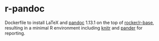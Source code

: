 # r-pandoc

Dockerfile to install LaTeX and [pandoc](http://pandoc.org/) 1.13.1 on the top of [rocker/r-base](https://registry.hub.docker.com/u/rocker/r-base/), resulting in a minimal R environment including [knitr](http://yihui.name/knitr/) and [pander](http://rapporter.github.io/pander/) for reporting.
